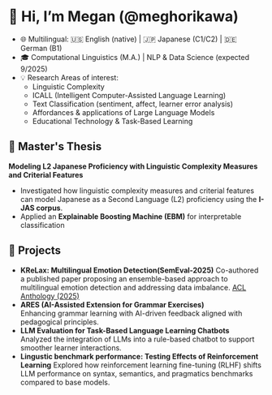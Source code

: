 # 👋 Hi, I’m Megan (@meghorikawa)

- 🌐 Multilingual: 🇺🇸 English (native) | 🇯🇵 Japanese (C1/C2) | 🇩🇪 German (B1)  
- 🎓 Computational Linguistics (M.A.) | NLP & Data Science (expected 9/2025) 
- 💡 Research Areas of interest:  
  - Linguistic Complexity
  - ICALL (Intelligent Computer-Assisted Language Learning)  
  - Text Classification (sentiment, affect, learner error analysis)  
  - Affordances & applications of Large Language Models  
  - Educational Technology & Task-Based Learning  

## 📖 Master's Thesis
**Modeling L2 Japanese Proficiency with Linguistic Complexity Measures and Criterial Features**  
- Investigated how linguistic complexity measures and criterial features can model Japanese as a Second Language (L2) proficiency using the **I-JAS corpus**.  
- Applied an **Explainable Boosting Machine (EBM)** for interpretable classification
  
## 🔭 Projects
- **KReLax: Multilingual Emotion Detection(SemEval-2025)**
  Co-authored a published paper proposing an ensemble-based approach to multilingual emotion detection and addressing data imbalance.
    [ACL Anthology (2025)]([https://aclanthology.org/](https://aclanthology.org/2025.semeval-1.113/))  
- **ARES (AI-Assisted Extension for Grammar Exercises)**  
  Enhancing grammar learning with AI-driven feedback aligned with pedagogical principles.
- **LLM Evaluation for Task-Based Language Learning Chatbots**  
  Analyzed the integration of LLMs into a rule-based chatbot to support smoother learner interactions.
- **Lingustic benchmark performance: Testing Effects of Reinforcement Learning**
  Explored how reinforcement learning fine-tuning (RLHF) shifts LLM performance on syntax, semantics, and pragmatics benchmarks compared to base models. 



<!---
meghorikawa/meghorikawa is a ✨ special ✨ repository because its `README.md` (this file) appears on your GitHub profile.
You can click the Preview link to take a look at your changes.
--->
